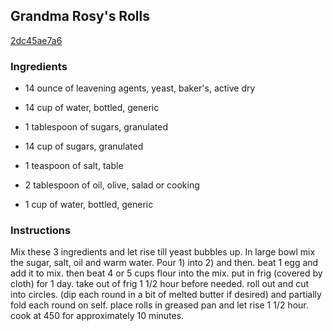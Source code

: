 ## Grandma Rosy's Rolls

[2dc45ae7a6](http://www.food.com/recipe/grandma-rosys-rolls-453502)

### Ingredients

 - 14 ounce of leavening agents, yeast, baker's, active dry

 - 14 cup of water, bottled, generic

 - 1 tablespoon of sugars, granulated

 - 14 cup of sugars, granulated

 - 1 teaspoon of salt, table

 - 2 tablespoon of oil, olive, salad or cooking

 - 1 cup of water, bottled, generic

### Instructions

Mix these 3 ingredients and let rise till yeast bubbles up. In large bowl mix the sugar, salt, oil and warm water. Pour 1) into 2) and then. beat 1 egg and add it to mix. then beat 4 or 5 cups flour into the mix. put in frig (covered by cloth) for 1 day. take out of frig 1 1/2 hour before needed. roll out and cut into circles. (dip each round in a bit of melted butter if desired) and partially fold each round on self. place rolls in greased pan and let rise 1 1/2 hour. cook at 450 for approximately 10 minutes.